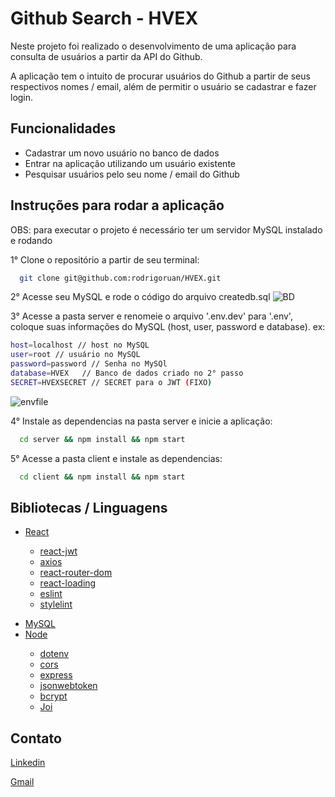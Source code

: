 <h1>Github Search - HVEX</h1>
<p>Neste projeto foi realizado o desenvolvimento de uma aplicação para consulta de usuários a partir da API do Github.</p>
<p>A aplicação tem o intuito de procurar usuários do Github a partir de seus respectivos nomes / email, além de permitir o usuário se cadastrar e fazer login.</p>

<h2>Funcionalidades</h2>

<ul>
  <li>Cadastrar um novo usuário no banco de dados</li>
  <li>Entrar na aplicação utilizando um usuário existente</li>
  <li>Pesquisar usuários pelo seu nome / email do Github</li>
</ul>

<h2>Instruções para rodar a aplicação</h2>

<p>OBS: para executar o projeto é necessário ter um servidor MySQL instalado e rodando</p>

1° Clone o repositório a partir de seu terminal:
```bash
  git clone git@github.com:rodrigoruan/HVEX.git
```

2° Acesse seu MySQL e rode o código do arquivo createdb.sql
<img src="https://i.ibb.co/CbKzrL5/BD.png" alt="BD" border="0">

3° Acesse a pasta server e renomeie o arquivo '.env.dev' para '.env', coloque suas informações do MySQL (host, user, password e database).
ex:
```bash
host=localhost // host no MySQL
user=root // usuário no MySQL  
password=password // Senha no MySQl
database=HVEX   // Banco de dados criado no 2° passo
SECRET=HVEXSECRET // SECRET para o JWT (FIXO)
```

<img src="https://i.ibb.co/jVj14JT/envfile.png" alt="envfile" border="0">

4° Instale as dependencias na pasta server e inicie a aplicação:
```bash
  cd server && npm install && npm start
```

5° Acesse a pasta client e instale as dependencias:
```bash
  cd client && npm install && npm start
```

<h2>Bibliotecas / Linguagens</h2>

<ul>
  <li><a href="https://pt-br.reactjs.org/">React</a></li>
   <ul>
      <li><a href="https://www.npmjs.com/package/react-jwt">react-jwt</a></li>
      <li><a href="https://axios-http.com/docs/intro">axios</a></li>
      <li><a href="https://v5.reactrouter.com/web/guides/quick-start">react-router-dom</a></li>
      <li><a href="https://www.npmjs.com/package/react-loading">react-loading</a></li>
      <li><a href="https://eslint.org/">eslint</a></li>
      <li><a href="https://stylelint.io/">stylelint</a></li>
  </ul>
</ul>
  
<ul>
  <li><a href="https://www.mysql.com/">MySQL</a></li>
  <li><a href="https://nodejs.org/en/">Node</a></li>
    <ul>
      <li><a href="https://www.npmjs.com/package/dotenv">dotenv</a></li>
      <li><a href="https://www.npmjs.com/package/cors">cors</a></li>
      <li><a href="https://expressjs.com/pt-br/">express</a></li>
      <li><a href="https://www.npmjs.com/package/jsonwebtoken">jsonwebtoken</a></li>
      <li><a href="https://www.npmjs.com/package/bcrypt">bcrypt</a></li>
      <li><a href="https://www.npmjs.com/package/joi">Joi</a></li>
    </ul>
</ul>

<h2>Contato</h2>

<p><a href="https://www.linkedin.com/in/rodrigo-ruan/">Linkedin</a></p>
<p><a href="mailto:rodrigopython16@gmail.com">Gmail</a></p>
